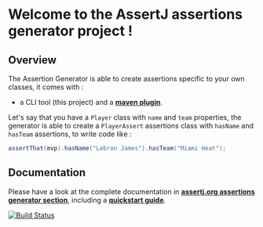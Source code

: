 # Welcome to the AssertJ assertions generator project !

## Overview 

The Assertion Generator is able to create assertions specific to your own classes, it comes with :
* a CLI tool (this project) and a [**maven plugin**](https://github.com/joel-costigliola/assertj-assertions-generator-maven-plugin).

Let's say that you have a `Player` class with `name` and `team` properties, the generator is able to create a `PlayerAssert` assertions class with `hasName` and `hasTeam` assertions, to write code like :

```java
assertThat(mvp).hasName("Lebron James").hasTeam("Miami Heat");
```

## Documentation

Please have a look at the complete documentation in [**assertj.org assertions generator section**](http://joel-costigliola.github.io/assertj/assertj-assertions-generator.html), including a [**quickstart guide**](http://joel-costigliola.github.io/assertj/assertj-assertions-generator.html#quickstart).

[![Build Status](https://assertj.ci.cloudbees.com/buildStatus/icon?job=assertj-assertions-generator)](https://assertj.ci.cloudbees.com/job/assertj-assertions-generator/)

